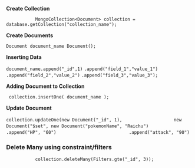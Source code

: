 **Create Collection**

`            MongoCollection<Document> collection = database.getCollection("collection_name");
`

**Create Documents**

`Document document_name Document();`

**Inserting Data**

`document_name.append("_id",1)`
                    `.append("field_1","value_1")`
                    `.append("field_2","value_2")`
                    `.append("field_3","value_3");`


**Adding Document to Collection**

` collection.insertOne( document_name );`

**Update Document**

`collection.updateOne(new Document("_id", 1),`
`                    new Document("$set", new Document("pokemonName", "Raichu")
`
`                            .append("HP", "60")
`
`                            .append("attack", "90")
`

### Delete Many using constraint/filters

`            collection.deleteMany(Filters.gte("_id", 3));
`


